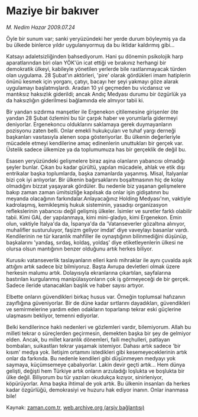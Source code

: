 # Maziye bir bakıver

*M. Nedim Hazar 2009.07.24*

<tr><td class="metin" colspan="2" style="padding-top: 20px; padding-left: 5px; padding-right: 10px;">Öyle bir sunum var; sanki yeryüzündeki her yerde durum böyleymiş ya da bu ülkede binlerce yıldır uygulanıyormuş da bu iktidar kaldırmış gibi...</td></tr><tr><td class="metin" colspan="2" style="padding-top: 20px; padding-left: 5px; padding-right: 10px;"><p>Katsayı adaletsizliğinden bahsediyorum. Hani şu dönemin psikolojik harp aparatlarından biri olan YÖK'ün icat ettiği ve bırakınız herhangi bir demokratik ülkeyi, kabileyle yönetilen yerlerde bile rastlanmayacak türden olan uygulama. 28 Şubat'ın aktörleri, 'pire' olarak gördükleri imam hatiplerin önünü kesmek için yorganı, çatıyı, bacayı her şeyi yakmayı göze alarak uygulamayı başlatmışlardı. Aradan 10 yıl geçmeden bu vicdansız ve mantıksız haksızlık giderildi; ancak Andıç Medyası durumu bir özgürlük ya da haksızlığın giderilmesi bağlamında ele almıyor tabii ki.
<p>Bir yandan sızdırma manşetler ile Ergenekon çitilemesine girişenler öte yandan 28 Şubat özlemini bu tür çarpık haber ve yorumlarla gidermeyi deniyorlar. Ergenekoncu olduklarını saklamaya gerek duymayanların pozisyonu zaten belli. Onlar emekli hukukçuları ve tuhaf yargı derneği başkanları vasıtasıyla alenen sopa gösteriyorlar. Bu ülkenin değerleriyle mücadele etmeyi kendilerine amaç edinenlerin unuttukları bir gerçek var. Üstelik sadece ülkemize ya da toplumumuza has bir gerçeklik de değil bu.
<p>Esasen yeryüzündeki gelişmelere biraz aşina olanların yabancısı olmadığı şeyler bunlar. Çıkan bu kadar gürültü, yapılan mücadele, ahlak ve etik dışı entrikalar başka toplumlarda, başka zamanlarda yaşanmış. Misal, İtalyanlar bizi çok iyi anlıyorlar. Bir ülkenin bağırsaklarını boşaltmasının hiç de kolay olmadığını bizzat yaşayarak gördüler. Bu nedenle biz yaşanan gelişmelere bakıp zaman zaman ümitsizliğe kapılsak da onlar işin gidişatının bu meyanda olacağının farkındalar.Anlayacağınız Holding Medyası'nın, vaktiyle kadrolaşmış, kemikleşmiş hukuk sisteminin, yasadışı organizasyon reflekslerinin yabancısı değil gelişmiş ülkeler. İsimler ve suretler farklı olabilir tabii. Kimi GAL der yapılanmaya, kimi mini-gladyo, kimi Ergenekon. Emin olun, vaktiyle İtalya'da da, İspanya'da da 'Vatanseverler gözaltına alınıyor, muhalifler susturuluyor, faşizm geliyor imdat' diye vaveylayı basanlar vardı. Kendilerinin ne tür karanlık mahfiller ile oynaştığının bilinmediğini düşünüp, başkalarını 'yandaş, sırdaş, koldaş, yoldaş' diye etiketleyenlerin ülkesi ne olursa olsun mantığının benzer olduğunu artık herkes biliyor.
<p>Kurusıkı vatanseverlik taslayanların elleri kanlı mihraklar ile aynı çuvalda aşık attığını artık sadece biz bilmiyoruz. Başta Avrupa devletleri olmak üzere herkesin malumu artık. Dolayısıyla ekranlarına çıkartılan, sayfalarına bastırılan kurgulanmış manipülasyonların çok iş görmeyeceği de bir gerçek. Sadece ileride utanacakları başlık ve haber sayısı artıyor.
<p>Elbette onların güvendikleri birkaç husus var. Örneğin toplumsal hafızanın zayıflığına güveniyorlar. Bir de düne kadar sırtlarını dayadıkları, güvendikleri ve semirmelerine yardım eden odakların toparlanıp tekrar eski güçlerine ulaşmasını bekliyor, temenni ediyorlar.
<p>Belki kendilerince haklı nedenleri ve gözlemleri vardır, bilemiyorum. Allah bu milleti tekrar o süreçlerden geçirmesin, demekten başka bir şey de gelmiyor elden. Ancak, bu millet karanlık dönemleri, faili meçhulleri, patlayan bombaları, suikastları tekrar yaşamak istemiyor. Dahası artık sadece 'bir kısım' medya yok. İletişim ortamını istedikleri gibi kesemeyeceklerinin artık onlar da farkında. Bu nedenle kendileri gibi düşünmeyen medyayı yok saymaya, küçümsemeye çabalıyorlar. Lakin devir geçti artık... Hem dünya gelişti, değişti hem Türkiye artık onların arzuladığı loşlukta ve boşlukta bir ülke değil. Biliyorum bu tür yazıları okudukça kızıyor, sinirleniyor, köpürüyorlar. Ama başka ihtimal de yok artık. Bu ülkenin insanları da herkes kadar özgürlüğü, demokrasiyi ve huzuru hak ediyor inanın. Onlar inanmasa bile! <br/></p></p></p></p></p></p></td></tr>

Kaynak: [zaman.com.tr](http://zaman.com.tr/yazar.do?yazino=872706), [web.archive.org (arşiv bağlantısı)](http://web.archive.org/web/20090929005406/http://www.zaman.com.tr:80/yazar.do?yazino=872706)
